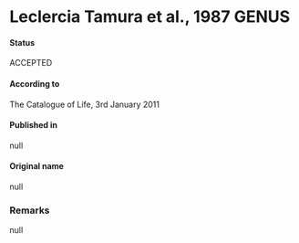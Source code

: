 # Leclercia Tamura et al., 1987 GENUS

#### Status
ACCEPTED

#### According to
The Catalogue of Life, 3rd January 2011

#### Published in
null

#### Original name
null

### Remarks
null
